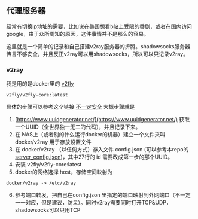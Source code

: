 ## 代理服务器
经常有切换ip地址的需要，比如说在美国想看b站上受限的番剧，或者在国内访问google，由于众所周知的原因，这件事情并不是那么的容易。

这里就是一个简单的记录和自己搭建v2ray服务器的折腾。shadowsocks服务器传言不够安全，并且反正v2ray可以用shadowsocks，所以可以只记录v2ray。

### v2ray
我是用的是docker里的 [v2fly](https://registry.hub.docker.com/r/v2fly/v2fly-core/)
```
v2fly/v2fly-core:latest
```
具体的步骤可以参考这个链接 [不一定安全](https://macau.f3322.net/w/?p=91)
大概步骤就是
1. [https://www.uuidgenerator.net/](https://www.uuidgenerator.net/) 获取一个UUID（全世界独一无二的代码），并且记录下来。
2. 在 NAS上（或者别的什么运行docker的机器）建立一个文件夹叫 docker/v2ray 用于存放设置文件
3. 在 docker/v2ray （以任何方式）存入文件 config.json (可以参考本repo的 [server_config.json](server_config.json))，其中27行的 id 需要改成第一步的那个UUID。
4. 安装 v2fly/v2fly-core:latest
5. docker的网络选择 host，存储空间映射为
```
docker/v2ray -> /etc/v2ray
```
6. 参考端口转发，把自己在config.json 里指定的端口映射到外网端口（不一定一一对应，但是建议，防呆）。同时v2ray需要同时打开TCP&UDP，shadowsocks可以只用TCP
